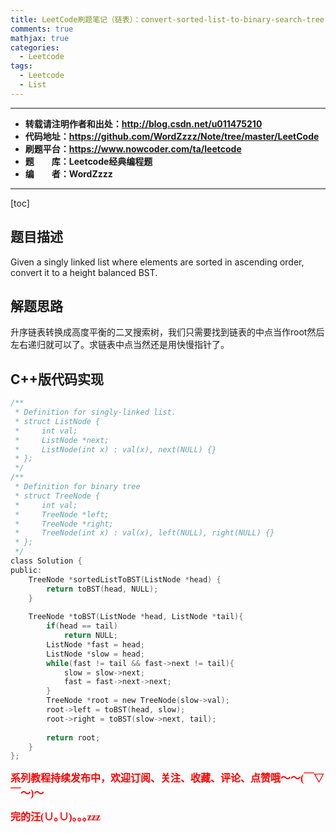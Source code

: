 ```yaml
---
title: LeetCode刷题笔记（链表）：convert-sorted-list-to-binary-search-tree
comments: true
mathjax: true
categories:
  - Leetcode
tags:
  - Leetcode
  - List
---
```


----------

- **转载请注明作者和出处：http://blog.csdn.net/u011475210**
- **代码地址：https://github.com/WordZzzz/Note/tree/master/LeetCode**
- **刷题平台：https://www.nowcoder.com/ta/leetcode**
- **题&emsp;&emsp;库：Leetcode经典编程题**
- **编&emsp;&emsp;者：WordZzzz**

----------

[toc]

## 题目描述

Given a singly linked list where elements are sorted in ascending order, convert it to a height balanced BST.

## 解题思路

升序链表转换成高度平衡的二叉搜索树，我们只需要找到链表的中点当作root然后左右递归就可以了。求链表中点当然还是用快慢指针了。

## C++版代码实现

```c
/**
 * Definition for singly-linked list.
 * struct ListNode {
 *     int val;
 *     ListNode *next;
 *     ListNode(int x) : val(x), next(NULL) {}
 * };
 */
/**
 * Definition for binary tree
 * struct TreeNode {
 *     int val;
 *     TreeNode *left;
 *     TreeNode *right;
 *     TreeNode(int x) : val(x), left(NULL), right(NULL) {}
 * };
 */
class Solution {
public:
    TreeNode *sortedListToBST(ListNode *head) {
        return toBST(head, NULL);
    }
    
    TreeNode *toBST(ListNode *head, ListNode *tail){
        if(head == tail)
            return NULL;
        ListNode *fast = head;
        ListNode *slow = head;
        while(fast != tail && fast->next != tail){
            slow = slow->next;
            fast = fast->next->next;
        }
        TreeNode *root = new TreeNode(slow->val);
        root->left = toBST(head, slow);
        root->right = toBST(slow->next, tail);
        
        return root;
    }
};
```

**<font color="red" size=3 face="仿宋">系列教程持续发布中，欢迎订阅、关注、收藏、评论、点赞哦～～(￣▽￣～)～</font>**

**<font color="red" size=3 face="仿宋">完的汪(∪｡∪)｡｡｡zzz</font>**